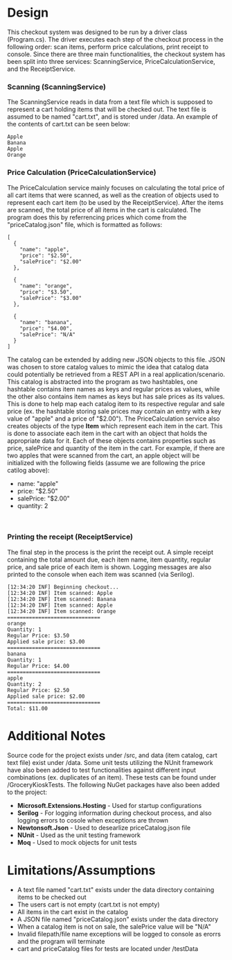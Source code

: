 # Design
This checkout system was designed to be run by a driver class (Program.cs). The driver executes each step of the checkout process in the following order: scan items, perform price calculations, print receipt to console. Since there are three main functionalities, the checkout system has been split into three services: ScanningService, PriceCalculationService, and the ReceiptService. 


### Scanning (ScanningService)
The ScanningService reads in data from a text file which is supposed to represent a cart holding items that will be checked out. 
The text file is assumed to be named "cart.txt", and is stored under /data. An example of the contents of cart.txt can be seen below:
```
Apple
Banana
Apple
Orange
```


### Price Calculation (PriceCalculationService)
The PriceCalculation service mainly focuses on calculating the total price of all cart items that were scanned, as well as the creation of objects used to represent each cart item (to be used by the ReceiptService). After the items are scanned, the total price of all items in the cart is calculated. The program does this by referrencing prices which come from the "priceCatalog.json" file, which is formatted as follows: 
```
[
  {
    "name": "apple",
    "price": "$2.50",
    "salePrice": "$2.00"
  },

  {
    "name": "orange",
    "price": "$3.50",
    "salePrice": "$3.00"
  },

  {
    "name": "banana",
    "price": "$4.00",
    "salePrice": "N/A"
  }
]
```
The catalog can be extended by adding new JSON objects to this file. JSON was chosen to store catalog values to mimic the idea that catalog data could potentially be retrieved from a REST API in a real application/scenario. This catalog is abstracted into the program as two hashtables, one hashtable contains item names as keys and regular prices as values, while the other also contains item names as keys but has sale prices as its values. This is done to help map each catalog item to its respective regular and sale price (ex. the hashtable storing sale prices may contain an entry with a key value of "apple" and a price of "$2.00"). The PriceCalculation service also creates objects of the type **Item** which represent each item in the cart. This is done to associate each item in the cart with an object that holds the appropriate data for it. Each of these objects contains properties such as price, salePrice and quantity of the item in the cart. For example, if there are two apples that were scanned from the cart, an apple object will be initialized with the following fields (assume we are following the price catilog above): </br>
* name: "apple"
* price: "$2.50"
* salePrice: "$2.00"
* quantity: 2 
</br>


### Printing the receipt (ReceiptService)
The final step in the process is the print the receipt out. A simple receipt containing the total amount due, each item name, item quantity, regular price, and sale price of each item is shown. Logging messages are also printed to the console when each item was scanned (via Serilog). 
```
[12:34:20 INF] Beginning checkout...
[12:34:20 INF] Item scanned: Apple
[12:34:20 INF] Item scanned: Banana
[12:34:20 INF] Item scanned: Apple
[12:34:20 INF] Item scanned: Orange
==============================
orange
Quantity: 1
Regular Price: $3.50
Applied sale price: $3.00
==============================
banana
Quantity: 1
Regular Price: $4.00
==============================
apple
Quantity: 2
Regular Price: $2.50
Applied sale price: $2.00
==============================
Total: $11.00
```


# Additional Notes
Source code for the project exists under /src, and data (item catalog, cart text file) exist under /data. 
Some unit tests utilizing the NUnit framework have also been added to test functionalities against different input combinations (ex. duplicates of an item). These tests can be found under /GroceryKioskTests. The following NuGet packages have also been added to the project: </br>
* **Microsoft.Extensions.Hosting** - Used for startup configurations
* **Serilog** - For logging information during checkout process, and also logging errors to cosole when exceptions are thrown
* **Newtonsoft.Json** - Used to desearlize priceCatalog.json file
* **NUnit** - Used as the unit testing framework
* **Moq** - Used to mock objects for unit tests


# Limitations/Assumptions
* A text file named "cart.txt" exists under the data directory containing items to be checked out
* The users cart is not empty (cart.txt is not empty)
* All items in the cart exist in the catalog
* A JSON file named "priceCatalog.json" exists under the data directory
* When a catalog item is not on sale, the salePrice value will be "N/A"
* Invalid filepath/file name exceptions will be logged to console as erorrs and the program will terminate
* cart and priceCatalog files for tests are located under /testData
